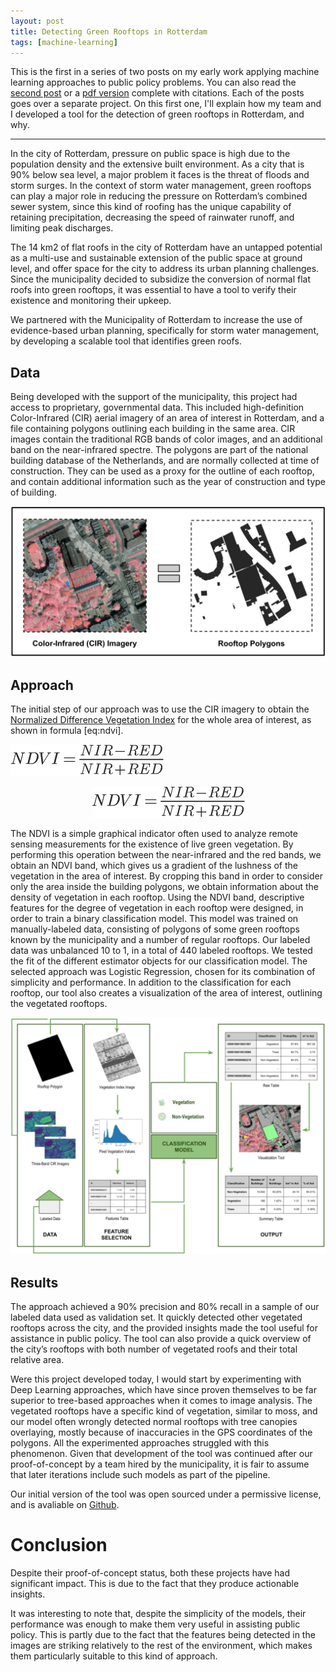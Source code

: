 ```yaml
---
layout: post
title: Detecting Green Rooftops in Rotterdam
tags: [machine-learning]
---
```


This is the first in a series of two posts on my early work applying machine learning approaches to public policy problems. You can also read the [second post](http://blog.louro.xyz/2020/02/05/hunting-for-illegal-swimming-pools) or a [pdf version](http://louro.xyz/ml-public-policy.pdf) complete with citations. Each of the posts goes over a separate project. On this first one, I'll explain how my team and I developed a tool for the detection of green rooftops in Rotterdam, and why.

***

In the city of Rotterdam, pressure on public space is high due to the population density and the extensive built environment. As a city that is 90% below sea level, a major problem it faces is the threat of floods and storm surges. In the context of storm water management, green rooftops can play a major role in reducing the pressure on Rotterdam’s combined sewer system, since this kind of roofing has the unique capability of retaining precipitation, decreasing the speed of rainwater runoff, and limiting peak discharges.

The 14 km2 of flat roofs in the city of Rotterdam have an untapped potential as a multi-use and sustainable extension of the public space at ground level, and offer space for the city to address its urban planning challenges. Since the municipality decided to subsidize the conversion of normal flat roofs into green rooftops, it was essential to have a tool to verify their existence and monitoring their upkeep.

We partnered with the Municipality of Rotterdam to increase the use of evidence-based urban planning, specifically for storm water management, by developing a scalable tool that identifies green roofs.

## Data

Being developed with the support of the municipality, this project had access to proprietary, governmental data. This included high-definition Color-Infrared (CIR) aerial imagery of an area of interest in Rotterdam, and a file containing polygons outlining each building in the same area. CIR images contain the traditional RGB bands of color images, and an additional band on the near-infrared spectre. The polygons are part of the national building database of the Netherlands, and are normally collected at time of construction. They can be used as a proxy for the outline of each rooftop, and contain additional information such as the year of construction and type of building.

![CIR imagery and corresponding building polygons.](/assets/images/cir-polygons.png)

## Approach

The initial step of our approach was to use the CIR imagery to obtain the [Normalized Difference Vegetation Index](https://gisgeography.com/ndvi-normalized-difference-vegetation-index/) for the whole area of interest, as shown in formula [eq:ndvi].

![NDVI Formula](/assets/images/ndvi-equation.png)

<div style="text-align:center"><img src="/assets/images/ndvi-equation.png" /></div>

The NDVI is a simple graphical indicator often used to analyze remote sensing measurements for the existence of live green vegetation. By performing this operation between the near-infrared and the red bands, we obtain an NDVI band, which gives us a gradient of the lushness of the vegetation in the area of interest. By cropping this band in order to consider only the area inside the building polygons, we obtain information about the density of vegetation in each rooftop. Using the NDVI band, descriptive features for the degree of vegetation in each rooftop were designed, in order to train a binary classification model. This model was trained on manually-labeled data, consisting of polygons of some green rooftops known by the municipality and a number of regular rooftops. Our labeled data was unbalanced 10 to 1, in a total of 440 labeled rooftops. We tested the fit of the different estimator objects for our classification model. The selected approach was Logistic Regression, chosen for its combination of simplicity and performance. In addition to the classification for each rooftop, our tool also creates a visualization of the area of interest, outlining the vegetated rooftops.

![Pipeline.](/assets/images/approach.png)

## Results

The approach achieved a 90% precision and 80% recall in a sample of our labeled data used as validation set. It quickly detected other vegetated rooftops across the city, and the provided insights made the tool useful for assistance in public policy. The tool can also provide a quick overview of the city’s rooftops with both number of vegetated roofs and their total relative area.

Were this project developed today, I would start by experimenting with Deep Learning approaches, which have since proven themselves to be far superior to tree-based approaches when it comes to image analysis. The vegetated rooftops have a specific kind of vegetation, similar to moss, and our model often wrongly detected normal rooftops with tree canopies overlaying, mostly because of inaccuracies in the GPS coordinates of the polygons. All the experimented approaches struggled with this phenomenon. Given that development of the tool was continued after our proof-of-concept by a team hired by the municipality, it is fair to assume that later iterations include such models as part of the pipeline.

Our initial version of the tool was open sourced under a permissive license, and is avaliable on [Github](https://github.com/DSSG-EUROPE/rotterdam).


# Conclusion

Despite their proof-of-concept status, both these projects have had significant impact. This is due to the fact that they produce actionable insights.

It was interesting to note that, despite the simplicity of the models, their performance was enough to make them very useful in assisting public policy. This is partly due to the fact that the features being detected in the images are striking relatively to the rest of the environment, which makes them particularly suitable to this kind of approach.
